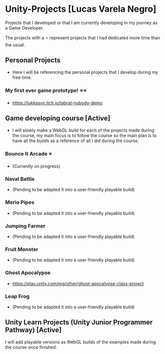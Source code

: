 # Unity-Projects [Lucas Varela Negro]
Projects that I developed or that I am currently developing in my journey as a Game Developer.

The projects with a ⭐ represent projects that I had dedicated more time than the usual.

## __Personal Projects__
- Here I will be referencing the personal projects that I develop during my free time.

### My first ever game prototype! ⭐⭐
- https://lukkasvn.itch.io/labrat-nobody-demo

## __Game developing course [Active]__

- I will slowly make a WebGL build for each of the projects made during the course, my main focus is to follow the course so the main plan
is to have all the builds as a reference of all I did during the course.

### Bounce It Arcade ⭐
- (Currently on progress)

### Naval Battle

- (Pending to be adapted it into a user-friendly playable build)

### Merio Pipes

- (Pending to be adapted it into a user-friendly playable build)

### Jumping Farmer

- (Pending to be adapted it into a user-friendly playable build)

### Fruit Monster

- (Pending to be adapted it into a user-friendly playable build)

### Ghost Apocalypse

- https://play.unity.com/mg/other/ghost-apocalypse-class-project

### Leap Frog

- (Pending to be adapted it into a user-friendly playable build)


## __Unity Learn Projects (Unity Junior Programmer Pathway) [Active]__

I will add playable versions as WebGL builds of the examples made during the course once finished.

